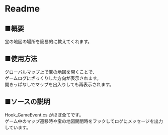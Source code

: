 # Readme
## ■概要
宝の地図の場所を簡易的に教えてくれます。  

## ■使用方法
グローバルマップ上で宝の地図を開くことで、  
ゲームログにざっくりした方向が表示されます。  
開きっぱなしでマップを出入りしても再表示されます。  

## ■ソースの説明
Hook_GameEvent.cs がほぼ全てです。  
ゲーム中のマップ遷移時や宝の地図開閉時をフックしてログにメッセージを出力しています。  